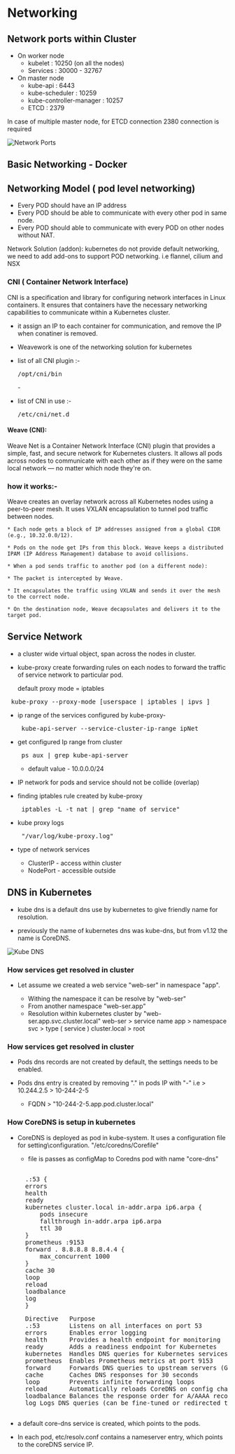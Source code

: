 # Networking
 
## Network ports within Cluster

* On worker node
    * kubelet : 10250 (on all the nodes)
    * Services : 30000 - 32767
* On master node
    * kube-api : 6443
    * kube-scheduler : 10259
    * kube-controller-manager : 10257
    * ETCD : 2379

In case of multiple master node, for ETCD connection 2380 connection is required

![Network Ports](https://github.com/Ankit-Sharma-ggn/CKA/blob/main/images/network_ports.png)


## Basic Networking - Docker


## Networking Model ( pod level networking)

* Every POD should have an IP address
* Every POD should be able to communicate with every other pod in same node.
* Every POD should able to communicate with every POD on other nodes without NAT.

Network Solution (addon): kubernetes do not provide default networking, we need to add add-ons to support POD networking. i.e flannel, cilium and NSX


### CNI ( Container Network Interface)

CNI is a specification and library for configuring network interfaces in Linux containers. It ensures that containers have the necessary networking capabilities to communicate within a Kubernetes cluster.

* it assign an IP to each container for communication, and remove the IP when conatiner is removed.

* Weavework is one of the networking solution for kubernetes

* list of all CNI plugin :-
    <pre>/opt/cni/bin</pre> - 

* list of CNI in use :-
    <pre>/etc/cni/net.d </pre>

#### Weave (CNI): 
Weave Net is a Container Network Interface (CNI) plugin that provides a simple, fast, and secure network for Kubernetes clusters. It allows all pods across nodes to communicate with each other as if they were on the same local network — no matter which node they're on.

### how it works:-
Weave creates an overlay network across all Kubernetes nodes using a peer-to-peer mesh. It uses VXLAN encapsulation to tunnel pod traffic between nodes.

    * Each node gets a block of IP addresses assigned from a global CIDR (e.g., 10.32.0.0/12).

    * Pods on the node get IPs from this block. Weave keeps a distributed IPAM (IP Address Management) database to avoid collisions.

    * When a pod sends traffic to another pod (on a different node):

    * The packet is intercepted by Weave.

    * It encapsulates the traffic using VXLAN and sends it over the mesh to the correct node.

    * On the destination node, Weave decapsulates and delivers it to the target pod.


## Service Network
* a cluster wide virtual object, span across the nodes in cluster.

* kube-proxy create forwarding rules on each nodes to forward the traffic of service network to particular pod.

    default proxy mode = iptables

<pre> kube-proxy --proxy-mode [userspace | iptables | ipvs ]</pre>


* ip range of the services configured by kube-proxy- 

    <pre> kube-api-server --service-cluster-ip-range ipNet</pre>

* get configured Ip range from cluster 

    <pre> ps aux | grep kube-api-server </pre>

    * default value - 10.0.0.0/24

* IP network for pods and service should not be collide (overlap)

* finding iptables rule created by kube-proxy
    <pre> iptables -L -t nat | grep "name of service"  </pre>

* kube proxy logs
    <pre> "/var/log/kube-proxy.log" </pre>

* type of network services
    * ClusterIP - access within cluster
    * NodePort - accessible outside

## DNS in Kubernetes

* kube dns is a default dns use by kubernetes to give friendly name for resolution.

* previously the name of kubernetes dns was kube-dns, but from v1.12 the name is CoreDNS.

![Kube DNS](/images/kube-dns.png)

### How services get resolved in cluster

* Let assume we created a web service "web-ser" in namespace "app".

    - Withing the namespace it can be resolve by "web-ser"
    - From another namespace "web-ser.app"
    - Resolution within kubernetes cluster by "web-ser.app.svc.cluster.local"
        web-ser         > service name
        app             > namespace
        svc             > type ( service )
        cluster.local   > root

### How services get resolved in cluster

* Pods dns records are not created by default, the settings needs to be enabled.

* Pods dns entry is created by removing "." in pods IP with "-"
    i.e > 10.244.2.5 > 10-244-2-5

    - FQDN  > "10-244-2-5.app.pod.cluster.local"

### How CoreDNS is setup in kubernetes

* CoreDNS is deployed as pod in kube-system. It uses a configuration file for setting\configuration. 
    "/etc/coredns/Corefile"

    - file is passes as configMap to Coredns pod with name "core-dns"
    <pre> 
    .:53 {
    errors
    health
    ready
    kubernetes cluster.local in-addr.arpa ip6.arpa {
        pods insecure
        fallthrough in-addr.arpa ip6.arpa
        ttl 30
    }
    prometheus :9153
    forward . 8.8.8.8 8.8.4.4 {
        max_concurrent 1000
    }
    cache 30
    loop
    reload
    loadbalance
    log
    }</pre>

    <pre>
    Directive	Purpose
    .:53	    Listens on all interfaces on port 53
    errors	    Enables error logging
    health	    Provides a health endpoint for monitoring
    ready	    Adds a readiness endpoint for Kubernetes
    kubernetes	Handles DNS queries for Kubernetes services and pods
    prometheus	Enables Prometheus metrics at port 9153
    forward	    Forwards DNS queries to upstream servers (Google DNS in this case)
    cache	    Caches DNS responses for 30 seconds
    loop	    Prevents infinite forwarding loops
    reload	    Automatically reloads CoreDNS on config changes
    loadbalance	Balances the response order for A/AAAA records
    log	Logs DNS queries (can be fine-tuned or redirected to a file)
    </pre>
    
* a default core-dns service is created, which points to the pods.

* In each pod, etc/resolv.conf contains a nameserver entry, which points to the coreDNS service IP.